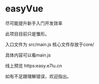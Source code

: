 # easyVue
尽可能提升新手入门开发效率


此项目目前只是雏形。

入口文件为 src/main.js
核心文件存放于core/

具体内容可以看main.js

线上预览 https:easy.e7lu.cn

如有不足跟理解错误，欢迎指出。